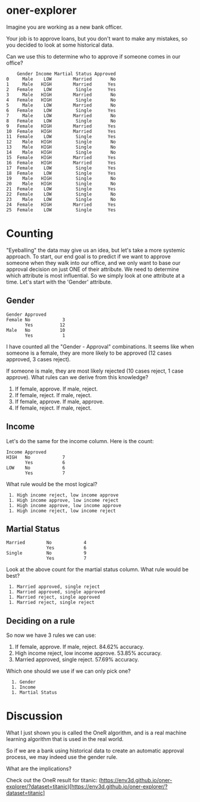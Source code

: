 # oner-explorer

Imagine you are working as a new bank officer.

Your job is to approve loans, but you don't want to make any mistakes, so you decided to look at some historical data. 

Can we use this to determine who to approve if someone comes in our office?

```
    Gender Income Martial Status Approved
0     Male    LOW        Married       No
1     Male   HIGH        Married      Yes
2   Female    LOW         Single      Yes
3     Male   HIGH        Married       No
4   Female   HIGH         Single       No
5     Male    LOW        Married       No
6   Female    LOW         Single      Yes
7     Male    LOW        Married       No
8   Female    LOW         Single       No
9   Female   HIGH        Married      Yes
10  Female   HIGH        Married      Yes
11  Female    LOW         Single      Yes
12    Male   HIGH         Single       No
13    Male   HIGH         Single       No
14    Male   HIGH         Single       No
15  Female   HIGH        Married      Yes
16  Female   HIGH        Married      Yes
17  Female    LOW         Single      Yes
18  Female    LOW         Single      Yes
19    Male   HIGH         Single       No
20    Male   HIGH         Single       No
21  Female    LOW         Single      Yes
22  Female    LOW         Single       No
23    Male    LOW         Single       No
24  Female   HIGH        Married      Yes
25  Female    LOW         Single      Yes
```

# Counting

"Eyeballing" the data may give us an idea, but let's take a more systemic approach. To start, our end goal is to predict if we want to approve someone when they walk into our office, and we only want to base our approval decision on just ONE of their attribute. We need to determine which attribute is most influential. So we simply look at one attribute at a time. Let's start with the 'Gender' attribute.

## Gender
```
Gender Approved       
Female No            3
       Yes          12
Male   No           10
       Yes           1
```

I have counted all the "Gender - Approval" combinations. It seems like when someone is a female, they are more likely to be approved (12 cases approved, 3 cases reject).

If someone is male, they are most likely rejected (10 cases reject, 1 case approve). What rules can we derive from this knowledge?

   1. If female, approve.  If male, reject.
   1. If female, reject.  If male, reject.
   1. If female, approve.  If male, approve.
   1. If female, reject.  If male, reject.

## Income

Let's do the same for the income column.  Here is the count:

```
Income Approved       
HIGH   No            7
       Yes           6
LOW    No            6
       Yes           7
```

What rule would be the most logical?

     1. High income reject, low income approve
     1. High income approve, low income reject
     1. High income approve, low income approve
     1. High income reject, low income reject

## Martial Status

```
Married        No            4
               Yes           6
Single         No            9
               Yes           7
```

Look at the above count for the martial status column. What rule would be best?

     1. Married approved, single reject
     1. Married approved, single approved
     1. Married reject, single approved
     1. Married reject, single reject

## Deciding on a rule

So now we have 3 rules we can use:

   1. If female, approve.  If male, reject. 84.62% accuracy.
   1. High income reject, low income approve. 53.85% accuracy.
   1. Married approved, single reject. 57.69% accuracy.

Which one should we use if we can only pick one?

      1. Gender
      1. Income
      1. Martial Status


# Discussion

What I just shown you is called the OneR algorithm, and is a real machine learning algorithm
that is used in the real world.

So if we are a bank using historical data to create an automatic approval process, we may
indeed use the gender rule. 

What are the implications?

Check out the OneR result for titanic:
(https://env3d.github.io/oner-explorer/?dataset=titanic)[https://env3d.github.io/oner-explorer/?dataset=titanic]